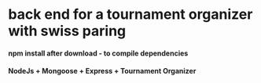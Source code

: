 # back end for a tournament organizer with swiss paring

#### npm install after download - to compile dependencies

#### NodeJs + Mongoose + Express + Tournament Organizer
